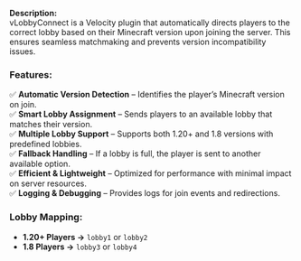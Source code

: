 **Description:**  
vLobbyConnect is a Velocity plugin that automatically directs players to the correct lobby based on their Minecraft version upon joining the server. This ensures seamless matchmaking and prevents version incompatibility issues.  

### **Features:**  
✅ **Automatic Version Detection** – Identifies the player’s Minecraft version on join.  
✅ **Smart Lobby Assignment** – Sends players to an available lobby that matches their version.  
✅ **Multiple Lobby Support** – Supports both 1.20+ and 1.8 versions with predefined lobbies.  
✅ **Fallback Handling** – If a lobby is full, the player is sent to another available option.  
✅ **Efficient & Lightweight** – Optimized for performance with minimal impact on server resources.  
✅ **Logging & Debugging** – Provides logs for join events and redirections.  

### **Lobby Mapping:**  
- **1.20+ Players →** `lobby1` or `lobby2`  
- **1.8 Players →** `lobby3` or `lobby4`  
